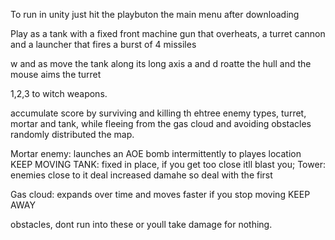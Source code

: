 To run in unity just hit the playbuton the main menu after downloading

Play as a tank with a fixed front machine gun that overheats, a turret cannon and a launcher that fires a burst of 4 missiles

w and as move the tank along its long axis 
a and d roatte the hull and the mouse aims the turret

1,2,3 to witch weapons.

accumulate score by surviving and killing th ehtree enemy types, turret, mortar and tank, while fleeing from the gas cloud and avoiding obstacles randomly distributed the map.

Mortar enemy: launches an AOE bomb intermittently to playes location KEEP MOVING
TANK: fixed in place, if you get too close itll blast you;
Tower:
enemies close to it deal increased damahe so deal with the first

Gas cloud: expands over time and moves faster if you stop moving KEEP AWAY

obstacles, dont run into these or youll take damage for nothing.
